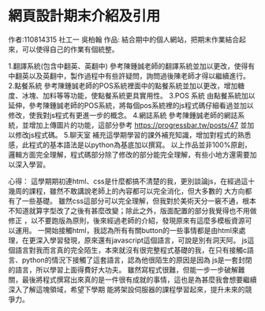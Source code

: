 網頁設計期末介紹及引用
========
作者:110814315 社工一 吳柏翰
作品:
結合期中的個人網站，把期末作業結合起來，可以使得自己的作業有個統整。

1.翻譯系統(包含中翻英、英翻中)
    參考陳鍾誠老師的翻譯系統並加以更改，使得有中翻英以及英翻中，製作過程中有些許疑問，詢問過後陳老師才得以繼續進行。
2.點餐系統
    參考陳鍾誠老師的POS系統裡面中的點餐系統並加以更改，增加糖度、冰塊、加料等等功能，使點餐系統更具實用性。
3.POS 系統
    由點餐系統加以延伸，參考陳鍾誠老師的POS系統，將每個pos系統裡的js程式碼仔細看過並加以修改，使我對js程式有更進一步的概念。
4.網誌系統
    參考陳鍾誠老師的網誌系統，並增加上傳圖片的功能，這部分參考 https://progressbar.tw/posts/47  並加以修改js程式碼。
5.聊天室
    補充這學期學習的課外補充知識，增加對程式的熟悉感，此程式的基本語法是以python為基底加以撰寫。
以上作品並非100%原創，邏輯方面完全理解，程式碼部分除了修改的部分能完全理解，有些小地方還需要加以深入學習。


心得：
    這學期期初連html、css是什麼都搞不清楚的我，更別談論js，在經過這十幾周的課程，雖然不敢講說老師上的內容都可以完全消化，但大多數的
大方向都有了一些基礎。
    雖然css這部分可以完全理解，但我對於美術天分一竅不通，根本不知道就算字型改了之後有甚麼改變；除此之外，版面配置的部分我覺得也不用做修正
，以不要跑版為原則，後來經過老師的介紹，發現原來有這麼多模板資源可以運用。
    一開始接觸html，我認為所有有關button的一些事情都是由html來處理，在更深入學習發現，原來還有javascript這個語言，可說是別有洞天阿。
    js這個語言對我而言真的完全陌生，本來就沒有很完整程式基礎的我，在只有接觸c語言、python的情況下接觸了這套語言，認為他很陌生的原因是因為
js是一套封閉的語言，所以學習上面得費好大功夫。
    雖然寫程式很難，但能一步一步破解難關，最後將程式撰寫出來真的是一件很有成就的事情，這也是為甚麼我會想要繼續深入了解這塊領域，希望下學期
    能將架設伺服器的課程學習起來，提升未來的競爭力。

